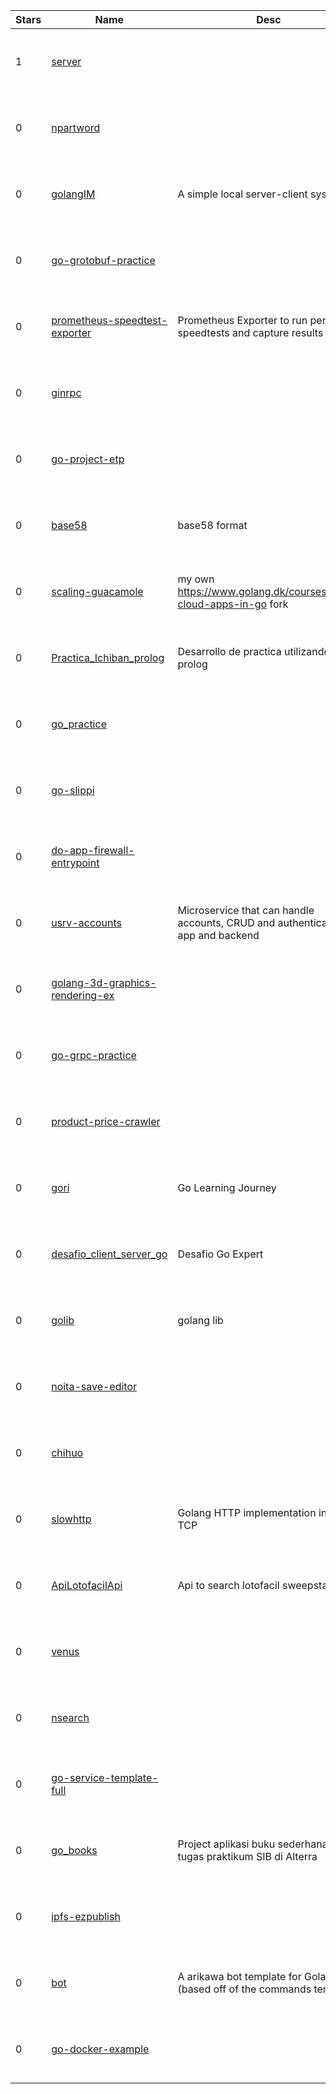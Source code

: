 | Stars | Name | Desc | Created | 
| ----- | ------- | ------------- | ------------- |
| 1 | [server](https://github.com/wangyi-axi/server) |  | 2022-10-20 01:11:09 +0000 UTC |
| 0 | [npartword](https://github.com/nmid-team/npartword) |  | 2022-10-20 01:14:03 +0000 UTC |
| 0 | [golangIM](https://github.com/Cleveland225/golangIM) | A simple local server-client system | 2022-10-20 01:31:27 +0000 UTC |
| 0 | [go-grotobuf-practice](https://github.com/TAK848/go-grotobuf-practice) |  | 2022-10-20 00:02:32 +0000 UTC |
| 0 | [prometheus-speedtest-exporter](https://github.com/rtrox/prometheus-speedtest-exporter) | Prometheus Exporter to run periodic speedtests and capture results | 2022-10-20 01:07:40 +0000 UTC |
| 0 | [ginrpc](https://github.com/teacat/ginrpc) |  | 2022-10-20 01:27:14 +0000 UTC |
| 0 | [go-project-etp](https://github.com/mizparker/go-project-etp) |  | 2022-10-20 00:18:38 +0000 UTC |
| 0 | [base58](https://github.com/treeforest/base58) | base58 format | 2022-10-20 01:34:29 +0000 UTC |
| 0 | [scaling-guacamole](https://github.com/luisuribe/scaling-guacamole) | my own https://www.golang.dk/courses/build-cloud-apps-in-go fork | 2022-10-20 00:53:15 +0000 UTC |
| 0 | [Practica_Ichiban_prolog](https://github.com/Codedemons/Practica_Ichiban_prolog) | Desarrollo de practica utilizando go y prolog | 2022-10-20 01:28:58 +0000 UTC |
| 0 | [go_practice](https://github.com/bartosian/go_practice) |  | 2022-10-20 00:02:47 +0000 UTC |
| 0 | [go-slippi](https://github.com/ZadenRB/go-slippi) |  | 2022-10-20 00:30:05 +0000 UTC |
| 0 | [do-app-firewall-entrypoint](https://github.com/andrewmarklloyd/do-app-firewall-entrypoint) |  | 2022-10-20 00:20:27 +0000 UTC |
| 0 | [usrv-accounts](https://github.com/eensymachines-in/usrv-accounts) | Microservice that can handle accounts, CRUD and authentication, app and backend | 2022-10-20 01:11:46 +0000 UTC |
| 0 | [golang-3d-graphics-rendering-ex](https://github.com/welcomehyunseo/golang-3d-graphics-rendering-ex) |  | 2022-10-20 00:07:07 +0000 UTC |
| 0 | [go-grpc-practice](https://github.com/TAK848/go-grpc-practice) |  | 2022-10-20 00:18:11 +0000 UTC |
| 0 | [product-price-crawler](https://github.com/ian5255/product-price-crawler) |  | 2022-10-20 00:34:52 +0000 UTC |
| 0 | [gori](https://github.com/vck/gori) | Go Learning Journey | 2022-10-20 01:09:58 +0000 UTC |
| 0 | [desafio_client_server_go](https://github.com/jeanplramos/desafio_client_server_go) | Desafio Go Expert | 2022-10-20 00:32:57 +0000 UTC |
| 0 | [golib](https://github.com/liuxiaobopro/golib) | golang lib | 2022-10-20 01:19:48 +0000 UTC |
| 0 | [noita-save-editor](https://github.com/briantehowenerer/noita-save-editor) |  | 2022-10-20 01:02:17 +0000 UTC |
| 0 | [chihuo](https://github.com/nuanyingzi/chihuo) |  | 2022-10-20 01:17:42 +0000 UTC |
| 0 | [slowhttp](https://github.com/igoracmelo/slowhttp) | Golang HTTP implementation in raw TCP | 2022-10-20 00:50:11 +0000 UTC |
| 0 | [ApiLotofacilApi](https://github.com/maikehenrique/ApiLotofacilApi) | Api to search lotofacil sweepstakes | 2022-10-20 00:56:28 +0000 UTC |
| 0 | [venus](https://github.com/FileDAG/venus) |  | 2022-10-20 00:39:03 +0000 UTC |
| 0 | [nsearch](https://github.com/nmid-team/nsearch) |  | 2022-10-20 01:15:28 +0000 UTC |
| 0 | [go-service-template-full](https://github.com/neverett8fr/go-service-template-full) |  | 2022-10-20 00:16:32 +0000 UTC |
| 0 | [go_books](https://github.com/abdiltegar/go_books) | Project aplikasi buku sederhana untuk tugas praktikum SIB di Alterra | 2022-10-20 01:20:19 +0000 UTC |
| 0 | [ipfs-ezpublish](https://github.com/mmjee/ipfs-ezpublish) |  | 2022-10-20 01:34:53 +0000 UTC |
| 0 | [bot](https://github.com/loudddddddd/bot) | A arikawa bot template for Golang (based off of the commands template) | 2022-10-20 01:09:52 +0000 UTC |
| 0 | [go-docker-example](https://github.com/peterdmarshall/go-docker-example) |  | 2022-10-20 01:17:42 +0000 UTC |

